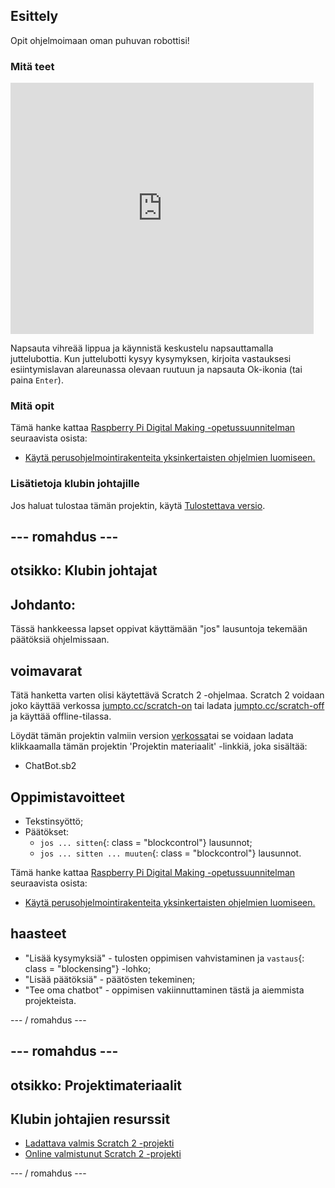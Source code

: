 ## Esittely

Opit ohjelmoimaan oman puhuvan robottisi!

### Mitä teet

<div class="scratch-preview">
  <iframe allowtransparency="true" width="485" height="402" src="https://scratch.mit.edu/projects/embed/26762091/?autostart=false" frameborder="0"></iframe>
</div>

Napsauta vihreää lippua ja käynnistä keskustelu napsauttamalla juttelubottia. Kun juttelubotti kysyy kysymyksen, kirjoita vastauksesi esiintymislavan alareunassa olevaan ruutuun ja napsauta Ok-ikonia (tai paina `Enter`).

### Mitä opit

Tämä hanke kattaa [Raspberry Pi Digital Making -opetussuunnitelman](http://rpf.io/curriculum) seuraavista osista:

+ [Käytä perusohjelmointirakenteita yksinkertaisten ohjelmien luomiseen.](https://www.raspberrypi.org/curriculum/programming/creator)

### Lisätietoja klubin johtajille

Jos haluat tulostaa tämän projektin, käytä [Tulostettava versio](https://projects.raspberrypi.org/en/projects/chatbot/print).

## \--- romahdus \---

## otsikko: Klubin johtajat

## Johdanto:

Tässä hankkeessa lapset oppivat käyttämään "jos" lausuntoja tekemään päätöksiä ohjelmissaan.

## voimavarat

Tätä hanketta varten olisi käytettävä Scratch 2 -ohjelmaa. Scratch 2 voidaan joko käyttää verkossa [jumpto.cc/scratch-on](http://jumpto.cc/scratch-on) tai ladata [jumpto.cc/scratch-off](http://jumpto.cc/scratch-off) ja käyttää offline-tilassa.

Löydät tämän projektin valmiin version [verkossa](http://scratch.mit.edu/projects/26762091/#editor)tai se voidaan ladata klikkaamalla tämän projektin 'Projektin materiaalit' -linkkiä, joka sisältää:

+ ChatBot.sb2

## Oppimistavoitteet

+ Tekstinsyöttö;
+ Päätökset: 
    + `jos ... sitten`{: class = "blockcontrol"} lausunnot;
    + `jos ... sitten ... muuten`{: class = "blockcontrol"} lausunnot.

Tämä hanke kattaa [Raspberry Pi Digital Making -opetussuunnitelman](http://rpf.io/curriculum) seuraavista osista:

+ [Käytä perusohjelmointirakenteita yksinkertaisten ohjelmien luomiseen.](https://www.raspberrypi.org/curriculum/programming/creator)

## haasteet

+ "Lisää kysymyksiä" - tulosten oppimisen vahvistaminen ja `vastaus`{: class = "blockensing"} -lohko;
+ "Lisää päätöksiä" - päätösten tekeminen;
+ "Tee oma chatbot" - oppimisen vakiinnuttaminen tästä ja aiemmista projekteista.

\--- / romahdus \---

## \--- romahdus \---

## otsikko: Projektimateriaalit

## Klubin johtajien resurssit

+ [Ladattava valmis Scratch 2 -projekti](resources/ChatBot.sb2)
+ [Online valmistunut Scratch 2 -projekti](http://scratch.mit.edu/projects/26762091/#editor)

\--- / romahdus \---